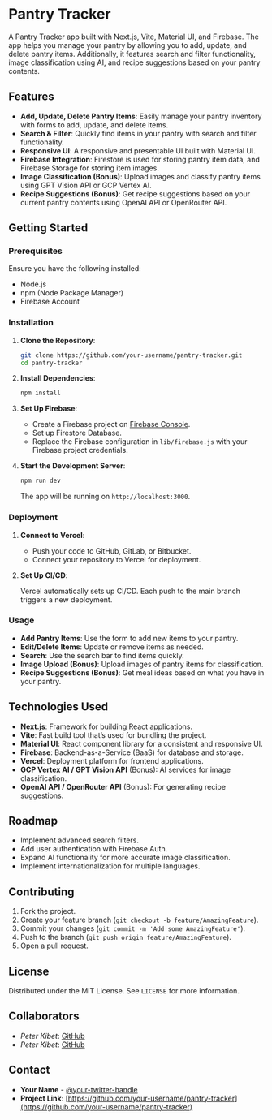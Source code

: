 
# Pantry Tracker

A Pantry Tracker app built with Next.js, Vite, Material UI, and Firebase. The app helps you manage your pantry by allowing you to add, update, and delete pantry items. Additionally, it features search and filter functionality, image classification using AI, and recipe suggestions based on your pantry contents.

## Features

- **Add, Update, Delete Pantry Items**: Easily manage your pantry inventory with forms to add, update, and delete items.
- **Search & Filter**: Quickly find items in your pantry with search and filter functionality.
- **Responsive UI**: A responsive and presentable UI built with Material UI.
- **Firebase Integration**: Firestore is used for storing pantry item data, and Firebase Storage for storing item images.
- **Image Classification (Bonus)**: Upload images and classify pantry items using GPT Vision API or GCP Vertex AI.
- **Recipe Suggestions (Bonus)**: Get recipe suggestions based on your current pantry contents using OpenAI API or OpenRouter API.

## Getting Started

### Prerequisites

Ensure you have the following installed:

- Node.js
- npm (Node Package Manager)
- Firebase Account

### Installation

1. **Clone the Repository**:

   ```bash
   git clone https://github.com/your-username/pantry-tracker.git
   cd pantry-tracker
   ```


2. **Install Dependencies**:

   ```bash
   npm install
   ```

3. **Set Up Firebase**:

   - Create a Firebase project on [Firebase Console](https://console.firebase.google.com/).
   - Set up Firestore Database.
   - Replace the Firebase configuration in `lib/firebase.js` with your Firebase project credentials.

4. **Start the Development Server**:

   ```bash
   npm run dev
   ```

   The app will be running on `http://localhost:3000`.

### Deployment

1. **Connect to Vercel**:

   - Push your code to GitHub, GitLab, or Bitbucket.
   - Connect your repository to Vercel for deployment.

2. **Set Up CI/CD**:

   Vercel automatically sets up CI/CD. Each push to the main branch triggers a new deployment.

### Usage

- **Add Pantry Items**: Use the form to add new items to your pantry.
- **Edit/Delete Items**: Update or remove items as needed.
- **Search**: Use the search bar to find items quickly.
- **Image Upload (Bonus)**: Upload images of pantry items for classification.
- **Recipe Suggestions (Bonus)**: Get meal ideas based on what you have in your pantry.

## Technologies Used

- **Next.js**: Framework for building React applications.
- **Vite**: Fast build tool that’s used for bundling the project.
- **Material UI**: React component library for a consistent and responsive UI.
- **Firebase**: Backend-as-a-Service (BaaS) for database and storage.
- **Vercel**: Deployment platform for frontend applications.
- **GCP Vertex AI / GPT Vision API** (Bonus): AI services for image classification.
- **OpenAI API / OpenRouter API** (Bonus): For generating recipe suggestions.

## Roadmap

- Implement advanced search filters.
- Add user authentication with Firebase Auth.
- Expand AI functionality for more accurate image classification.
- Implement internationalization for multiple languages.

## Contributing

1. Fork the project.
2. Create your feature branch (`git checkout -b feature/AmazingFeature`).
3. Commit your changes (`git commit -m 'Add some AmazingFeature'`).
4. Push to the branch (`git push origin feature/AmazingFeature`).
5. Open a pull request.

## License

Distributed under the MIT License. See `LICENSE` for more information.

## Collaborators

- *Peter Kibet*: [GitHub](https://github.com/Peter-Kibet)
- *Peter Kibet*: [GitHub](https://github.com/best-ed)

## Contact

- **Your Name** - [@your-twitter-handle](https://twitter.com/your-twitter-handle)
- **Project Link**: [https://github.com/your-username/pantry-tracker](https://github.com/your-username/pantry-tracker)


